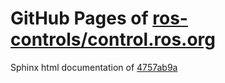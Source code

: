 GitHub Pages of [ros-controls/control.ros.org](https://github.com/ros-controls/control.ros.org.git)
===
Sphinx html documentation of [4757ab9a](https://github.com/ros-controls/control.ros.org/tree/4757ab9affcd4d70b6283aaa3aee90aa303a7b65)

